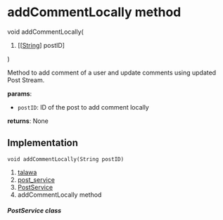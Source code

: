 
<div>

# addCommentLocally method

</div>


void addCommentLocally(

1.  [[[String](https://api.flutter.dev/flutter/dart-core/String-class.md)]
    postID]

)



Method to add comment of a user and update comments using updated Post
Stream.

**params**:

-   `postID`: ID of the post to add comment locally

**returns**: None



## Implementation

``` language-dart
void addCommentLocally(String postID) 
```







1.  [talawa](../../index.md)
2.  [post_service](../../services_post_service/)
3.  [PostService](../../services_post_service/PostService-class.md)
4.  addCommentLocally method

##### PostService class







